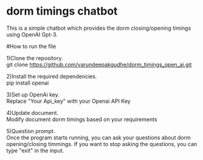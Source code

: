 # dorm timings chatbot
This is a simple chatbot which provides the dorm closing/opening timings using OpenAI Gpt-3.

#How to run the file

1)Clone the repository.  
   git clone https://github.com/varundeepakgudhe/dorm_timings_open_ai.git
   
2)Install the required dependencies.  
    pip install openai 
    
3)Set up OpenAi key.  
    Replace "Your Api_key" with your Openai API Key

4)Update document.  
    Modify document dorm timings based on your requirements
   
5)Question prompt.  
    Once the program starts running, you can ask your questions about dorm opening/closing timmings.
    If you want to stop asking the questions, you can type "exit" in the input.

  

